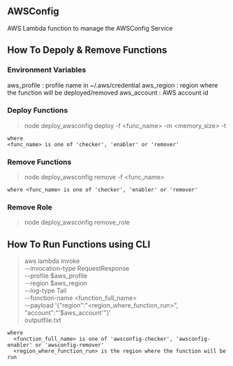 
## AWSConfig

AWS Lambda function to manage the AWSConfig Service


## How To Depoly & Remove Functions

### Environment Variables

  aws_profile : profile name in ~/.aws/credential
  aws_region : region where the function will be deployed/removed
  aws_account : AWS account id

### Deploy Functions

  > node deploy_awsconfig deploy -f <func_name> -m <memory_size> -t <timeout>

    where
    <func_name> is one of 'checker', 'enabler' or 'remover'

### Remove Functions

  > node deploy_awsconfig remove -f <func_name>

    where <func_name> is one of 'checker', 'enabler' or 'remover'

### Remove Role

  > node deploy_awsconfig remove_role


## How To Run Functions using CLI

  > aws lambda invoke \
    --invocation-type RequestResponse \
    --profile $aws_profile \
    --region $aws_region \
    --log-type Tail \
    --function-name <function_full_name> \
    --payload '{"region":"<region_where_function_run>", "account":"'$aws_account'"}' \
    outputfile.txt

    where
      <function_full_name> is one of 'awsconfig-checker', 'awsconfig-enabler' or 'awsconfig-remover'
      <region_where_function_run> is the region where the function will be run
